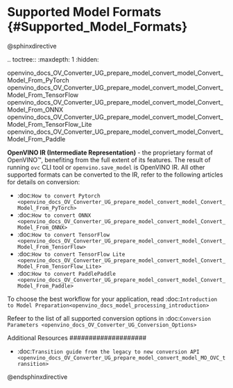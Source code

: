 # Supported Model Formats {#Supported_Model_Formats}

@sphinxdirective

.. toctree::
   :maxdepth: 1
   :hidden:

   openvino_docs_OV_Converter_UG_prepare_model_convert_model_Convert_Model_From_PyTorch
   openvino_docs_OV_Converter_UG_prepare_model_convert_model_Convert_Model_From_TensorFlow
   openvino_docs_OV_Converter_UG_prepare_model_convert_model_Convert_Model_From_ONNX
   openvino_docs_OV_Converter_UG_prepare_model_convert_model_Convert_Model_From_TensorFlow_Lite
   openvino_docs_OV_Converter_UG_prepare_model_convert_model_Convert_Model_From_Paddle


**OpenVINO IR (Intermediate Representation)** - the proprietary format of OpenVINO™, benefiting from the full extent of its features. The result of running ``ovc`` CLI tool or ``openvino.save_model`` is OpenVINO IR. All other supported formats can be converted to the IR, refer to the following articles for details on conversion:

* :doc:`How to convert Pytorch <openvino_docs_OV_Converter_UG_prepare_model_convert_model_Convert_Model_From_PyTorch>`
* :doc:`How to convert ONNX <openvino_docs_OV_Converter_UG_prepare_model_convert_model_Convert_Model_From_ONNX>`
* :doc:`How to convert TensorFlow <openvino_docs_OV_Converter_UG_prepare_model_convert_model_Convert_Model_From_TensorFlow>`
* :doc:`How to convert TensorFlow Lite <openvino_docs_OV_Converter_UG_prepare_model_convert_model_Convert_Model_From_TensorFlow_Lite>`
* :doc:`How to convert PaddlePaddle <openvino_docs_OV_Converter_UG_prepare_model_convert_model_Convert_Model_From_Paddle>`

To choose the best workflow for your application, read :doc:`Introduction to Model Preparation<openvino_docs_model_processing_introduction>`

Refeer to the list of all supported conversion options in :doc:`Conversion Parameters <openvino_docs_OV_Converter_UG_Conversion_Options>`

Additional Resources
####################

* :doc:`Transition guide from the legacy to new conversion API <openvino_docs_OV_Converter_UG_prepare_model_convert_model_MO_OVC_transition>`

@endsphinxdirective
